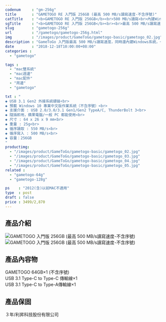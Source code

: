 ```yaml
---
codenum     : "gm-256g"
title       : "GAMETOGO RE 入門版 256GB (最高 500 MB/s讀寫速度-不含序號)"
catTitle    : "<b>GAMETOGO RE 入門版 256GB</b><br>500 MB/s讀寫<br>內建Windows10"
sgTitle     : "<b>GAMETOGO RE 入門版 256GB</b><br><br>最高 500 MB/s讀寫速度，內建Windows10作業系統(不含序號)"
slug        : "gametogo-256g"
url         : "/gametogo/gametogo-256g.html"
img         : "/images/product/GameToGo/gametogo-basic/gametogo_02.jpg"
description : "GameToGo 入門版最高 500 MB/s讀寫速度，同時還內建Windows系統，一秒讓Macbook也能使用Windows，同時還不佔用內部的硬碟空間，是外接碟也是系統"
date        : "2018-12-18T10:00:00+08:00"
categories :
  - "gametogo"

tags :
  - "mac雙系統"
  - "mac週邊"
  - "mac配件"
  - "周邊"
  - "gametogo"

txt : "
◆ USB 3.1 Gen2 外接系統硬碟<br>
◆ 預載 Windows 10 專業中文版作業系統（不含序號）<br>
◆ 支援介面 : USB 2.0/3.0/3.1 Gen1/Gen2 TypeA/C, ThunderBolt 3<br>
◆ 隨插即用，蘋果電腦/一般 PC 都能使用<br>
◆ 尺寸 : 64 x 26 x 9 mm<br>
◆ 重量 : 25g<br>
◆ 循序讀取 : 550 MB/s<br>
◆ 循序寫入 : 500 MB/s<br>
◆ 容量：256GB
"
productimg:
  - "/images/product/GameToGo/gametogo-basic/gametogo_02.jpg"
  - "/images/product/GameToGo/gametogo-basic/gametogo_03.jpg"
  - "/images/product/GameToGo/gametogo-basic/gametogo_04.jpg"
  - "/images/product/GameToGo/gametogo-basic/gametogo_05.jpg"
related :
  - "gametogo-64g"
  - "gametogo-128g"

ps    : "2012(含)以前MAC不適用"
type  : post
draft : false
price : 3499/2,870
---
```

<h2>產品介紹</h2>
<p>
<img src="/images/product/GameToGo/gametogo01.jpg" alt="GAMETOGO 入門版 256GB (最高 500 MB/s讀寫速度-不含序號)">
<img src="/images/product/GameToGo/gametogo02.jpg" alt="GAMETOGO 入門版 256GB (最高 500 MB/s讀寫速度-不含序號)">
</p>
<h2>產品內容物</h2>
<p>
GAMETOGO 64GB×1 (不含序號) <br>
USB 3.1 Type-C to Type-C 傳輸線×1<br>
USB 3.1 Type-C to Type-A傳輸線×1<br>
</p>
<h2>產品保固</h2>
<p>
３年/利昇科技股份有限公司
</p>